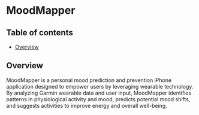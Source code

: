 # MoodMapper

## Table of contents

- [Overview](#overview)

## Overview

MoodMapper is a personal mood prediction and prevention iPhone application designed to empower users by leveraging wearable technology. By analyzing Garmin wearable data and user input, MoodMapper identifies patterns in physiological activity and mood, predicts potential mood shifts, and suggests activities to improve energy and overall well-being.

